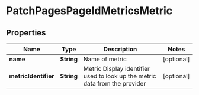 

# PatchPagesPageIdMetricsMetric


## Properties

Name | Type | Description | Notes
------------ | ------------- | ------------- | -------------
**name** | **String** | Name of metric |  [optional]
**metricIdentifier** | **String** | Metric Display identifier used to look up the metric data from the provider |  [optional]



